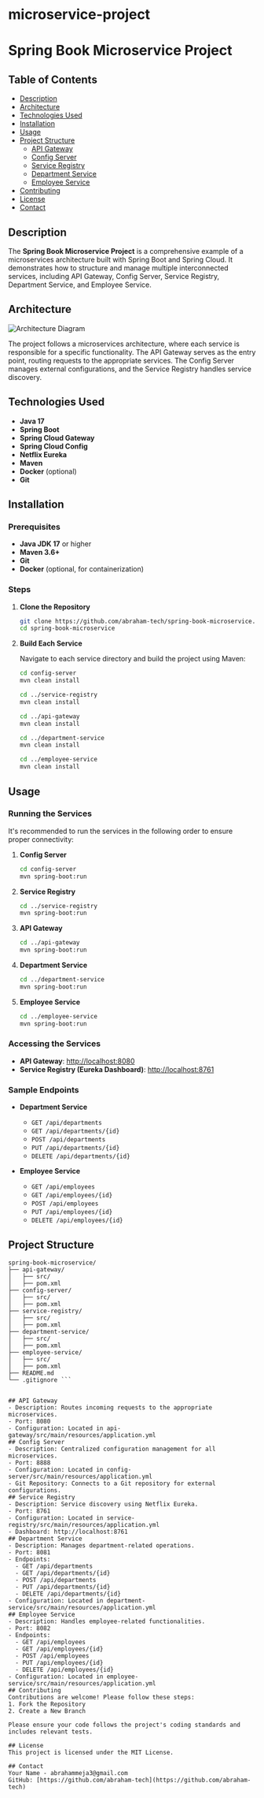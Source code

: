 # microservice-project

# Spring Book Microservice Project

## Table of Contents

- [Description](#description)
- [Architecture](#architecture)
- [Technologies Used](#technologies-used)
- [Installation](#installation)
- [Usage](#usage)
- [Project Structure](#project-structure)
  - [API Gateway](#api-gateway)
  - [Config Server](#config-server)
  - [Service Registry](#service-registry)
  - [Department Service](#department-service)
  - [Employee Service](#employee-service)
- [Contributing](#contributing)
- [License](#license)
- [Contact](#contact)

## Description

The **Spring Book Microservice Project** is a comprehensive example of a microservices architecture built with Spring Boot and Spring Cloud. It demonstrates how to structure and manage multiple interconnected services, including API Gateway, Config Server, Service Registry, Department Service, and Employee Service.

## Architecture

![Architecture Diagram](path/to/architecture-diagram.png)

The project follows a microservices architecture, where each service is responsible for a specific functionality. The API Gateway serves as the entry point, routing requests to the appropriate services. The Config Server manages external configurations, and the Service Registry handles service discovery.

## Technologies Used

- **Java 17**
- **Spring Boot**
- **Spring Cloud Gateway**
- **Spring Cloud Config**
- **Netflix Eureka**
- **Maven**
- **Docker** (optional)
- **Git**

## Installation

### Prerequisites

- **Java JDK 17** or higher
- **Maven 3.6+**
- **Git**
- **Docker** (optional, for containerization)

### Steps

1. **Clone the Repository**

    ```bash
    git clone https://github.com/abraham-tech/spring-book-microservice.git
    cd spring-book-microservice
    ```

2. **Build Each Service**

    Navigate to each service directory and build the project using Maven:

    ```bash
    cd config-server
    mvn clean install

    cd ../service-registry
    mvn clean install

    cd ../api-gateway
    mvn clean install

    cd ../department-service
    mvn clean install

    cd ../employee-service
    mvn clean install
    ```

## Usage

### Running the Services

It's recommended to run the services in the following order to ensure proper connectivity:

1. **Config Server**

    ```bash
    cd config-server
    mvn spring-boot:run
    ```

2. **Service Registry**

    ```bash
    cd ../service-registry
    mvn spring-boot:run
    ```

3. **API Gateway**

    ```bash
    cd ../api-gateway
    mvn spring-boot:run
    ```

4. **Department Service**

    ```bash
    cd ../department-service
    mvn spring-boot:run
    ```

5. **Employee Service**

    ```bash
    cd ../employee-service
    mvn spring-boot:run
    ```

### Accessing the Services

- **API Gateway**: [http://localhost:8080](http://localhost:8080)
- **Service Registry (Eureka Dashboard)**: [http://localhost:8761](http://localhost:8761)

### Sample Endpoints

- **Department Service**
  - `GET /api/departments`
  - `GET /api/departments/{id}`
  - `POST /api/departments`
  - `PUT /api/departments/{id}`
  - `DELETE /api/departments/{id}`

- **Employee Service**
  - `GET /api/employees`
  - `GET /api/employees/{id}`
  - `POST /api/employees`
  - `PUT /api/employees/{id}`
  - `DELETE /api/employees/{id}`

## Project Structure

```plaintext
spring-book-microservice/
├── api-gateway/
│   ├── src/
│   ├── pom.xml
├── config-server/
│   ├── src/
│   ├── pom.xml
├── service-registry/
│   ├── src/
│   ├── pom.xml
├── department-service/
│   ├── src/
│   ├── pom.xml
├── employee-service/
│   ├── src/
│   ├── pom.xml
├── README.md
└── .gitignore ```


## API Gateway
- Description: Routes incoming requests to the appropriate microservices.
- Port: 8080
- Configuration: Located in api-gateway/src/main/resources/application.yml
## Config Server
- Description: Centralized configuration management for all microservices.
- Port: 8888
- Configuration: Located in config-server/src/main/resources/application.yml
- Git Repository: Connects to a Git repository for external configurations.
## Service Registry
- Description: Service discovery using Netflix Eureka.
- Port: 8761
- Configuration: Located in service-registry/src/main/resources/application.yml
- Dashboard: http://localhost:8761
## Department Service
- Description: Manages department-related operations.
- Port: 8081
- Endpoints:
  - GET /api/departments
  - GET /api/departments/{id}
  - POST /api/departments
  - PUT /api/departments/{id}
  - DELETE /api/departments/{id}
- Configuration: Located in department-service/src/main/resources/application.yml
## Employee Service
- Description: Handles employee-related functionalities.
- Port: 8082
- Endpoints:
  - GET /api/employees
  - GET /api/employees/{id}
  - POST /api/employees
  - PUT /api/employees/{id}
  - DELETE /api/employees/{id}
- Configuration: Located in employee-service/src/main/resources/application.yml
## Contributing
Contributions are welcome! Please follow these steps:
1. Fork the Repository
2. Create a New Branch

Please ensure your code follows the project's coding standards and includes relevant tests.

## License
This project is licensed under the MIT License.

## Contact
Your Name - abrahammeja3@gmail.com
GitHub: [https://github.com/abraham-tech](https://github.com/abraham-tech)
